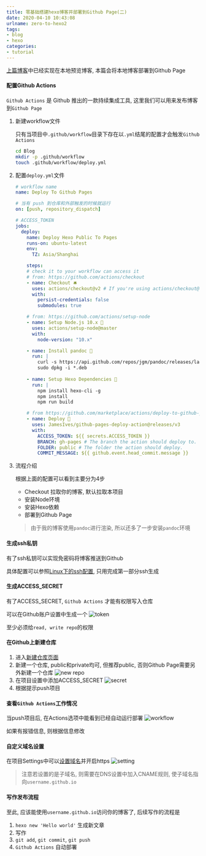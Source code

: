 ```yaml
---
title: 零基础搭建hexo博客并部署到Github Page(二)
date: 2020-04-10 10:43:08
urlname: zero-to-hexo2
tags: 
- blog
- hexo
categories:
- tutorial
---
```


[上篇博客](https://blog.xhyh.best/tutorial/zero-to-hexo1/)中已经实现在本地预览博客, 本篇会将本地博客部署到Github Page

<!--more-->

#### 配置Github Actions

`Github Actions` 是 Github 推出的一款持续集成工具, 这里我们可以用来发布博客到`Github Page`

1. 新建workflow文件
   
   只有当项目中`.github/workflow`目录下存在以`.yml`结尾的配置才会触发`Github Actions`
   
   ``` bash
   cd Blog
   mkdir -p .github/workflow
   touch .github/workflow/deploy.yml 
   ```

   
2. 配置`deploy.yml`文件

   ``` yml
   # workflow name
   name: Deploy To Github Pages
   
   # 当有 push 到仓库和外部触发的时候就运行
   on: [push, repository_dispatch]
   
   # ACCESS_TOKEN
   jobs:
     deploy: 
       name: Deploy Hexo Public To Pages
       runs-on: ubuntu-latest 
       env:
         TZ: Asia/Shanghai    
   
       steps:
       # check it to your workflow can access it
       # from: https://github.com/actions/checkout
       - name: Checkout 🛎️
         uses: actions/checkout@v2 # If you're using actions/checkout@v2 you must set persist-credentials    to false in most cases for the deployment to work correctly.
         with:
           persist-credentials: false
           submodules: true
   
       # from: https://github.com/actions/setup-node  
       - name: Setup Node.js 10.x 🔧
         uses: actions/setup-node@master
         with:
           node-version: "10.x"
   
       - name: Install pandoc 🔧
         run: |
           curl -s https://api.github.com/repos/jgm/pandoc/releases/latest | grep "browser_download_url.   *deb" | cut -d '"' -f 4 | wget -qi -
           sudo dpkg -i *.deb
           
       - name: Setup Hexo Dependencies 🔧
         run: |
           npm install hexo-cli -g
           npm install
           npm run build
   
       # from https://github.com/marketplace/actions/deploy-to-github-pages   
       - name: Deploy 🚀
         uses: JamesIves/github-pages-deploy-action@releases/v3
         with:
           ACCESS_TOKEN: ${{ secrets.ACCESS_TOKEN }}
           BRANCH: gh-pages # The branch the action should deploy to.
           FOLDER: public # The folder the action should deploy.
           COMMIT_MESSAGE: ${{ github.event.head_commit.message }}
   ```

3. 流程介绍

   根据上面的配置可以看到主要分为4步

   - Checkout 拉取你的博客, 默认拉取本项目
   - 安装Node环境
   - 安装Hexo依赖
   - 部署到Github Page

   > 由于我的博客使用`pandoc`进行渲染, 所以还多了一步安装`pandoc`环境


#### 生成ssh私钥

有了ssh私钥可以实现免密码将博客推送到Github 

具体配置可以参照[Linux下的ssh配置](https://blog.xhyh.best/tutorial/linux-ssh/), 只用完成第一部分ssh生成

#### 生成ACCESS_SECRET

有了ACCESS_SECRET, `Github Actions` 才能有权限写入仓库

可以在Github账户设置中生成一个
![token](https://pic.rmb.bdstatic.com/3e96456f3136c30e6daee91f21d00176.png)

至少必须给`read, write repo`的权限

#### 在Github上新建仓库

1. 进入[新建仓库页面](https://github.com/new)
2. 新建一个仓库, public和private均可, 但推荐public, 否则Github Page需要另外新建一个仓库
   ![new repo](https://pic.rmb.bdstatic.com/245f3c54feac8e15db0dae57ff18533c.png)
3. 在项目设置中添加ACCESS_SECRET
   ![secret](https://pic.rmb.bdstatic.com/5b364db983b09727ee07df2a9dc54a99.png)
4. 根据提示push项目


#### 查看`Github Actions`工作情况

当push项目后, 在Actions选项中能看到已经自动运行部署
![workflow](https://pic.rmb.bdstatic.com/8cdc7826c558371149a5198b9fd6e43c.png)

如果有报错信息, 则根据信息修改

#### 自定义域名设置

在项目Settings中可以[设置域名](https://help.github.com/en/github/working-with-github-pages/configuring-a-custom-domain-for-your-github-pages-site)并开启https
![setting](https://pic.rmb.bdstatic.com/2e181936fe576fb0f0cf484f87d538ad.png)

> 注意若设置的是子域名, 则需要在DNS设置中加入CNAME规则, 使子域名指向`username.github.io`

#### 写作发布流程

至此, 应该能使用`username.github.io`访问你的博客了, 后续写作的流程是

1. `hexo new 'Hello world'` 生成新文章
2. 写作
3. `git add`,  `git commit`, `git push`
4. `Github Actions` 自动部署


